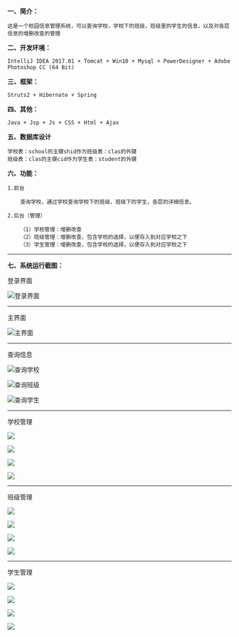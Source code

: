 **一、简介：**

	这是一个校园信息管理系统，可以查询学校，学校下的班级，班级里的学生的信息，以及对各层信息的增删改查的管理

**二、开发环境：**

	IntelliJ IDEA 2017.01 + Tomcat + Win10 + Mysql + PowerDesigner + Adobe Photoshop CC (64 Bit) 

**三、框架：**

	Struts2 + Hibernate + Spring

**四、其他：**

	Java + Jsp + Js + CSS + Html + Ajax

**五、数据库设计**

	学校表：school的主键shid作为班级表：clas的外键
	班级表：clas的主键cid作为学生表：student的外键

**六、功能：**

	1.前台

		查询学校，通过学校查询学校下的班级，班级下的学生，各层的详细信息。
	
	2.后台（管理）

		（1）学校管理：增删改查
		（2）班级管理：增删改查，包含学校的选择，以便存入到对应学校之下
		（3）学生管理：增删改查，包含学校的选择，以便存入到对应学校之下
		

----------

**七、系统运行截图：**

登录界面

![登录界面](https://github.com/TaroYoVen/SMSystem/raw/master/image/login.jpg)

----------
主界面

![主界面](https://github.com/TaroYoVen/SMSystem/raw/master/image/main.jpg)

----------
查询信息

![查询学校](https://github.com/TaroYoVen/SMSystem/raw/master/image/school.jpg)

![查询班级](https://github.com/TaroYoVen/SMSystem/raw/master/image/class.jpg)

![查询学生](https://github.com/TaroYoVen/SMSystem/raw/master/image/student.jpg)

----------
学校管理

![](https://github.com/TaroYoVen/SMSystem/raw/master/image/schoolSelect.jpg)

![](https://github.com/TaroYoVen/SMSystem/raw/master/image/schoolAdd.jpg)

![](https://github.com/TaroYoVen/SMSystem/raw/master/image/schoolEdit.jpg)

![](https://github.com/TaroYoVen/SMSystem/raw/master/image/schoolError.jpg)

----------
班级管理

![](https://github.com/TaroYoVen/SMSystem/raw/master/image/classSelect.jpg)

![](https://github.com/TaroYoVen/SMSystem/raw/master/image/classAdd.jpg)

![](https://github.com/TaroYoVen/SMSystem/raw/master/image/classEdit.jpg)

![](https://github.com/TaroYoVen/SMSystem/raw/master/image/classError.jpg)

----------
学生管理

![](https://github.com/TaroYoVen/SMSystem/raw/master/image/studentSelect.jpg)

![](https://github.com/TaroYoVen/SMSystem/raw/master/image/studentAdd.jpg)

![](https://github.com/TaroYoVen/SMSystem/raw/master/image/studentEdit.jpg)

![](https://github.com/TaroYoVen/SMSystem/raw/master/image/studentError.jpg)
